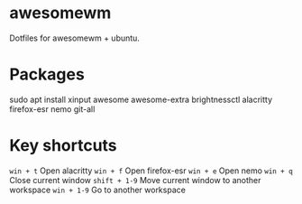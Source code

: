 # awesomewm
Dotfiles for awesomewm + ubuntu.

# Packages
sudo apt install xinput awesome awesome-extra brightnessctl alacritty firefox-esr nemo git-all

# Key shortcuts
`win + t` Open alacritty
`win + f` Open firefox-esr
`win + e` Open nemo
`win + q` Close current window
`shift + 1-9` Move current window to another workspace
`win + 1-9` Go to another workspace
